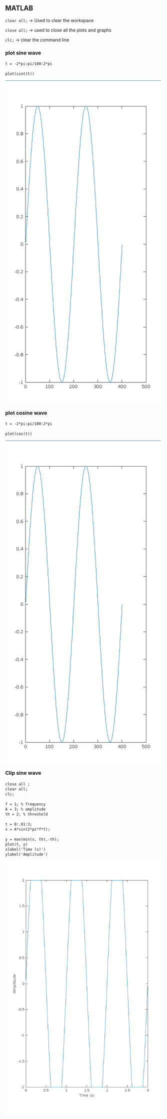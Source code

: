 ## MATLAB


`clear all;` -> Used to clear the workspace

`close all;` -> used to close all the plots and graphs

`clc;`  -> clear the command line


### plot sine wave
```
t = -2*pi:pi/100:2*pi

plot(sint(t))
```
![](/MATLAB/sine.png)

### plot cosine wave

```
t = -2*pi:pi/100:2*pi

plot(cos(t))

```
![](/MATLAB/sine.png)

### Clip sine wave

```
close all ;
clear all;
clc; 

f = 1; % frequency 
A = 3; % amplitude
th = 2; % threshold

t = 0:.01:3;
x = A*sin(2*pi*f*t); 

y = max(min(x, th),-th);
plot(t, y)
xlabel('Time (s)')
ylabel('Amplitude')

```

![](/MATLAB/clip.png?raw=true)